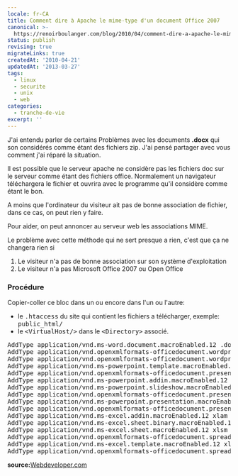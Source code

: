 ```yaml
---
locale: fr-CA
title: Comment dire à Apache le mime-type d'un document Office 2007
canonical: >-
  https://renoirboulanger.com/blog/2010/04/comment-dire-a-apache-le-mime-type-dun-document-office-2007/
status: publish
revising: true
migrateLinks: true
createdAt: '2010-04-21'
updatedAt: '2013-03-27'
tags:
  - linux
  - securite
  - unix
  - web
categories:
  - tranche-de-vie
excerpt: ''
---
```


J'ai entendu parler de certains Problèmes avec les documents <strong>.docx</strong> qui son considérés comme étant des fichiers zip. J'ai pensé partager avec vous comment j'ai réparé la situation.

Il est possible que le serveur apache ne considère pas les fichiers doc sur le serveur comme étant des fichiers office. Normalement un navigateur téléchargera le fichier et ouvrira avec le programme qu'il considère comme étant le bon.

A moins que l'ordinateur du visiteur ait pas de bonne association de fichier, dans ce cas, on peut rien y faire.

Pour aider, on peut annoncer au serveur web les associations MIME.

Le problème avec cette méthode qui ne sert presque a rien, c'est que ça ne changera rien si
<ol>
	<li>Le visiteur n'a pas de bonne association sur son système d'exploitation</li>
	<li>Le visiteur n'a pas Microsoft Office 2007 ou Open Office</li>
</ol>
<!--more-->
<h3>Procédure</h3>

Copier-coller ce bloc dans un ou encore dans l'un ou l'autre:
<ul>
	<li>le <tt>.htaccess</tt> du site qui contient les fichiers a télécharger, exemple: <tt>public_html/</tt></li>
	<li>le <tt>&lt;VirtualHost/&gt;</tt> dans le <tt>&lt;Directory&gt;</tt> associé.</li>
</ul>

<pre lang="htaccess">AddType application/vnd.ms-word.document.macroEnabled.12 .docm
AddType application/vnd.openxmlformats-officedocument.wordprocessingml.document docx
AddType application/vnd.openxmlformats-officedocument.wordprocessingml.template dotx
AddType application/vnd.ms-powerpoint.template.macroEnabled.12 potm
AddType application/vnd.openxmlformats-officedocument.presentationml.template potx
AddType application/vnd.ms-powerpoint.addin.macroEnabled.12 ppam
AddType application/vnd.ms-powerpoint.slideshow.macroEnabled.12 ppsm
AddType application/vnd.openxmlformats-officedocument.presentationml.slideshow ppsx
AddType application/vnd.ms-powerpoint.presentation.macroEnabled.12 pptm
AddType application/vnd.openxmlformats-officedocument.presentationml.presentation pptx
AddType application/vnd.ms-excel.addin.macroEnabled.12 xlam
AddType application/vnd.ms-excel.sheet.binary.macroEnabled.12 xlsb
AddType application/vnd.ms-excel.sheet.macroEnabled.12 xlsm
AddType application/vnd.openxmlformats-officedocument.spreadsheetml.sheet xlsx
AddType application/vnd.ms-excel.template.macroEnabled.12 xltm
AddType application/vnd.openxmlformats-officedocument.spreadsheetml.template xltx</pre>
<strong>source:</strong><a href="http://www.webdeveloper.com/forum/showthread.php?t=162526">Webdeveloper.com</a>
